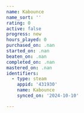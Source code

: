 ```yaml
---
name: Kabounce
name_sort: ''
rating: 0
active: false
progress: new
hours_played: 0
purchased_on: .nan
started_on: .nan
beaten_on: .nan
completed_on: .nan
mastered_on: .nan
identifiers:
  - type: steam
    appid: '431930'
    name: Kabounce
    synced_on: '2024-10-10'

---
```

